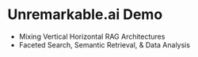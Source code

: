
# Unremarkable.ai Demo

* Mixing Vertical Horizontal RAG Architectures
* Faceted Search, Semantic Retrieval, & Data Analysis
